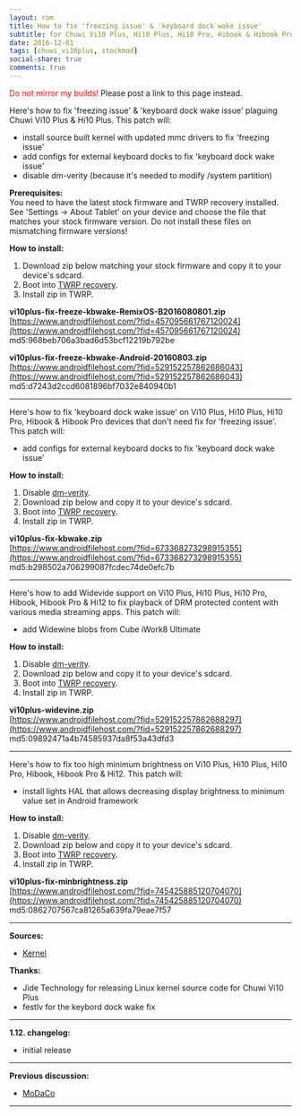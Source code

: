 ```yaml
---
layout: rom
title: How to fix 'freezing issue' & 'keyboard dock wake issue'
subtitle: for Chuwi Vi10 Plus, Hi10 Plus, Hi10 Pro, Hibook & Hibook Pro
date: 2016-12-01
tags: [chuwi_vi10plus, stockmod]
social-share: true
comments: true
---
```


<span style="color:#FF0000;">Do not mirror my builds!</span> Please post a link to this page instead.

Here's how to fix 'freezing issue' & 'keyboard dock wake issue' plaguing Chuwi Vi10 Plus & Hi10 Plus. This patch will:

- install source built kernel with updated mmc drivers to fix 'freezing issue'
- add configs for external keyboard docks to fix 'keyboard dock wake issue'
- disable dm-verity (because it's needed to modify /system partition)

**Prerequisites:**  
You need to have the latest stock firmware and TWRP recovery installed. See 'Settings -> About Tablet' on your device and choose the file that matches your stock firmware version. Do not install these files on mismatching firmware versions!

**How to install:**

1. Download zip below matching your stock firmware and copy it to your device's sdcard.
2. Boot into [TWRP recovery](/devices/chuwi_vi10plus/TWRP).
3. Install zip in TWRP.

**vi10plus-fix-freeze-kbwake-RemixOS-B2016080801.zip**  
[https://www.androidfilehost.com/?fid=457095661767120024](https://www.androidfilehost.com/?fid=457095661767120024)  
md5:968beb706a3bad6d53bcf12219b792be

**vi10plus-fix-freeze-kbwake-Android-20160803.zip**  
[https://www.androidfilehost.com/?fid=529152257862686043](https://www.androidfilehost.com/?fid=529152257862686043)  
md5:d7243d2ccd6081896bf7032e840940b1

----

Here's how to fix 'keyboard dock wake issue' on Vi10 Plus, Hi10 Plus, Hi10 Pro, Hibook & Hibook Pro devices that don't need fix for 'freezing issue'. This patch will:

- add configs for external keyboard docks to fix 'keyboard dock wake issue'

**How to install:**

1. Disable [dm-verity](/devices/chuwi_vi10plus/stock-disable-dmverity).
2. Download zip below and copy it to your device's sdcard.
3. Boot into [TWRP recovery](/devices/chuwi_vi10plus/TWRP).
4. Install zip in TWRP.

**vi10plus-fix-kbwake.zip**  
[https://www.androidfilehost.com/?fid=673368273298915355](https://www.androidfilehost.com/?fid=673368273298915355)  
md5:b298502a706299087fcdec74de0efc7b

----

Here's how to add Widevide support on Vi10 Plus, Hi10 Plus, Hi10 Pro, Hibook, Hibook Pro & Hi12 to fix playback of DRM protected content with various media streaming apps. This patch will:

- add Widewine blobs from Cube iWork8 Ultimate

**How to install:**

1. Disable [dm-verity](/devices/chuwi_vi10plus/stock-disable-dmverity).
2. Download zip below and copy it to your device's sdcard.
3. Boot into [TWRP recovery](/devices/chuwi_vi10plus/TWRP).
4. Install zip in TWRP.

**vi10plus-widevine.zip**  
[https://www.androidfilehost.com/?fid=529152257862688297](https://www.androidfilehost.com/?fid=529152257862688297)  
md5:09892471a4b74585937da8f53a43dfd3

----

Here's how to fix too high minimum brightness on Vi10 Plus, Hi10 Plus, Hi10 Pro, Hibook, Hibook Pro & Hi12. This patch will:

- install lights HAL that allows decreasing display brightness to minimum value set in Android framework

**How to install:**

1. Disable [dm-verity](/devices/chuwi_vi10plus/stock-disable-dmverity).
2. Download zip below and copy it to your device's sdcard.
3. Boot into [TWRP recovery](/devices/chuwi_vi10plus/TWRP).
4. Install zip in TWRP.

**vi10plus-fix-minbrightness.zip**  
[https://www.androidfilehost.com/?fid=745425885120704070](https://www.androidfilehost.com/?fid=745425885120704070)  
md5:0862707567ca81265a639fa79eae7f57

----

**Sources:**

- [Kernel](https://github.com/CM-CHT/android_kernel_intel_cherrytrail/tree/lollipop)

**Thanks:**

- Jide Technology for releasing Linux kernel source code for Chuwi Vi10 Plus
- festlv for the keybord dock wake fix

----

**1.12. changelog:**

- initial release

----

**Previous discussion:**

- [MoDaCo](http://www.modaco.com/forums/topic/378147-howto-fix-freezing-issue-keyboard-dock-wake-issue/)

----
